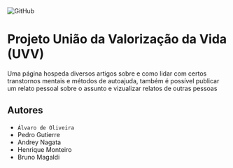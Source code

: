 <img alt="GitHub" src="https://img.shields.io/github/license/Alvaro-Siqueira-Silva/2emia-projeto">

# Projeto União da Valorização da Vida (UVV)
Uma página hospeda diversos artigos sobre e como lidar com certos transtornos mentais e métodos de autoajuda, também é possível publicar um relato pessoal sobre o assunto e vizualizar relatos de outras pessoas
## Autores
- ` Álvaro de Oliveira `
- Pedro Gutierre
- Andrey Nagata
- Henrique Monteiro
- Bruno Magaldi
